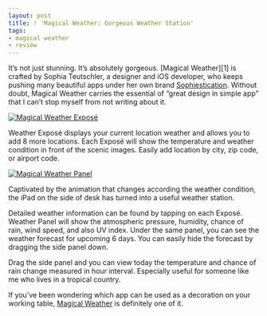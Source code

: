 ```yaml
---
layout: post
title: ! 'Magical Weather: Gorgeous Weather Station'
tags:
- magical weather
- review
---
```

It’s not just stunning. It’s absolutely gorgeous. [Magical Weather][1] is crafted by Sophia Teutschler, a designer and iOS developer, who keeps pushing many beautiful apps under her own brand [Sophiestication][2]. Without doubt, Magical Weather carries the essential of “great design in simple app” that I can’t stop myself from not writing about it.

[ ![Magical Weather Exposé][img1] ](http://images.sayzlim.net/2012/06/magical_weather.jpg "Magical Weather Exposé")

[img1]: http://images.sayzlim.net/2012/06/magical_weather.jpg "Magical Weather Exposé"

<!--more-->

Weather Exposé displays your current location weather and allows you to add 8 more locations. Each Exposé will show the temperature and weather condition in front of the scenic images. Easily add location by city, zip code, or airport code.

[ ![Magical Weather Panel][img2] ](http://images.sayzlim.net/2012/06/magical_weather_panel.jpg "Magical Weather Panel")

[img2]: http://images.sayzlim.net/2012/06/magical_weather_panel.jpg "Magical Weather Panel"

Captivated by the animation that changes according the weather condition, the iPad on the side of desk has turned into a useful weather station.

Detailed weather information can be found by tapping on each Exposé. Weather Panel will show the atmospheric pressure, humidity, chance of rain, wind speed, and also UV index. Under the same panel, you can see the weather forecast for upcoming 6 days. You can easily hide the forecast by dragging the side panel down.

Drag the side panel and you can view today the temperature and chance of rain change measured in hour interval. Especially useful for someone like me who lives in a tropical country.

If you’ve been wondering which app can be used as a decoration on your working table, [Magical Weather](https://itunes.apple.com/us/app/magical-weather/id396179545?mt=8&uo=4&at=11ld6n&ct=magical+weather "Magical Weather") is definitely one of it.

[2]: http://sophiestication.com/ "Sophiestication Software"
